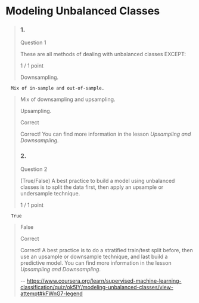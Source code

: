# Modeling Unbalanced Classes
> ### 1.
> 
> Question 1
> 
> These are all methods of dealing with unbalanced classes EXCEPT:
> 
> 1 / 1 point
> 
>  Downsampling. 
> 

      Mix of in-sample and out-of-sample. 
> 
>  Mix of downsampling and upsampling. 
> 
>  Upsampling. 
> 
> Correct
> 
> Correct! You can find more information in the lesson _Upsampling and Downsampling_.
> 
> ### 2.
> 
> Question 2
> 
> (True/False) A best practice to build a model using unbalanced classes is to split the data first, then apply an upsample or undersample technique.
> 
> 1 / 1 point
> 

      True 
> 
>  False 
> 
> Correct
> 
> Correct! A best practice is to do a stratified train/test split before, then use an upsample or downsample technique, and last build a predictive model. You can find more information in the lesson _Upsampling and Downsampling_.
>
> -- https://www.coursera.org/learn/supervised-machine-learning-classification/quiz/ok5IY/modeling-unbalanced-classes/view-attempt#kFWnG7-legend
